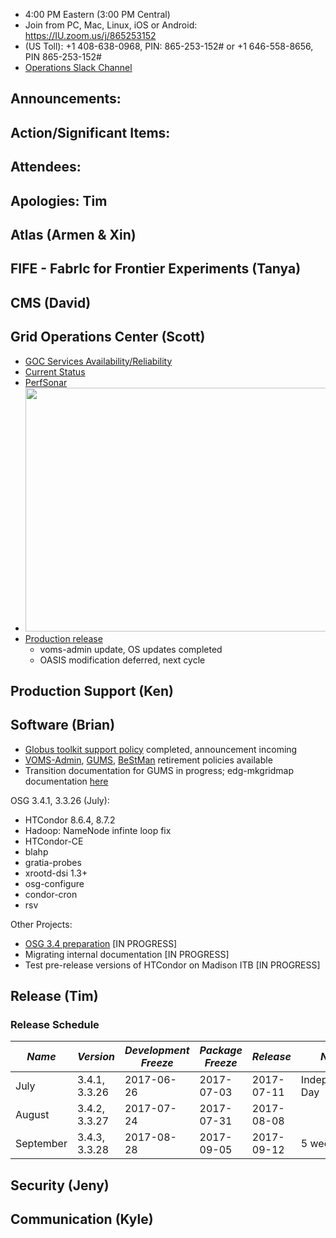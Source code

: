    * 4:00 PM Eastern (3:00 PM Central)
   * Join from PC, Mac, Linux, iOS or Android: https://IU.zoom.us/j/865253152
   * (US Toll): +1 408-638-0968, PIN: 865-253-152# or +1 646-558-8656, PIN 865-253-152#
   * [Operations Slack Channel](https://opensciencegrid.slack.com/messages/C5GAYBGA0/)
   
## Announcements: 
 
## Action/Significant Items: 
   
## Attendees: 

## Apologies: Tim

## Atlas (Armen & Xin)
   
## FIFE - FabrIc for Frontier Experiments (Tanya)
   
## CMS (David)

## Grid Operations Center (Scott)
   * [GOC Services Availability/Reliability](http://tinyurl.com/pre26vw)
   * [Current Status](http://monitor.grid.iu.edu/availability/production.html)
   * [PerfSonar](http://maddash.aglt2.org/maddash-webui/index.cgi?dashboard=OSG\%20Grid\%20Operations\%20Center\%20Test\%20Mesh\%20Config)
   * <img src="http://steige.grid.iu.edu/steige/26Jun2017.osg-flock.png" width='630' height='390'  /><br>
   * [Production release](http://osggoc.blogspot.com/2017/06/goc-service-update-tuesday-june-27th-at.html)
      * voms-admin update, OS updates completed
      * OASIS modification deferred, next cycle
      
## Production Support (Ken)   
   
## Software (Brian)

-   [Globus toolkit support policy](https://opensciencegrid.github.io/technology/policy/globus-toolkit/) completed, announcement incoming
-   [VOMS-Admin](https://opensciencegrid.github.io/technology/policy/voms-admin-retire/), [GUMS](https://opensciencegrid.github.io/technology/policy/gums-retire/), [BeStMan](https://opensciencegrid.github.io/technology/policy/bestman-retire/) retirement policies available
-   Transition documentation for GUMS in progress; edg-mkgridmap documentation [here](https://twiki.opensciencegrid.org/bin/view/Documentation/Release3/OSGReleaseSeries#Migrating_from_edg_mkgridmap_to)

OSG 3.4.1, 3.3.26 (July):  

-   HTCondor 8.6.4, 8.7.2
-   Hadoop: NameNode infinte loop fix
-   HTCondor-CE
-   blahp
-   gratia-probes
-   xrootd-dsi 1.3+
-   osg-configure
-   condor-cron
-   rsv

Other Projects:  

-   [OSG 3.4 preparation](https://jira.opensciencegrid.org/browse/SOFTWARE-2329) [IN PROGRESS]
-   Migrating internal documentation [IN PROGRESS]
-   Test pre-release versions of HTCondor on Madison ITB [IN PROGRESS]

## Release (Tim)
### Release Schedule
| *Name* | *Version* | *Development Freeze* | *Package Freeze* | *Release* | *Notes* |
| ------ | --------- | -------------------- | ---------------- | --------- | ------- |
| July | 3.4.1, 3.3.26 | 2017-06-26 | 2017-07-03 | 2017-07-11 | Independence Day |
| August | 3.4.2, 3.3.27 | 2017-07-24 | 2017-07-31 | 2017-08-08 | |
| September | 3.4.3, 3.3.28 | 2017-08-28 | 2017-09-05 | 2017-09-12 | 5 week cycle |

## Security (Jeny)
   
## Communication (Kyle)
